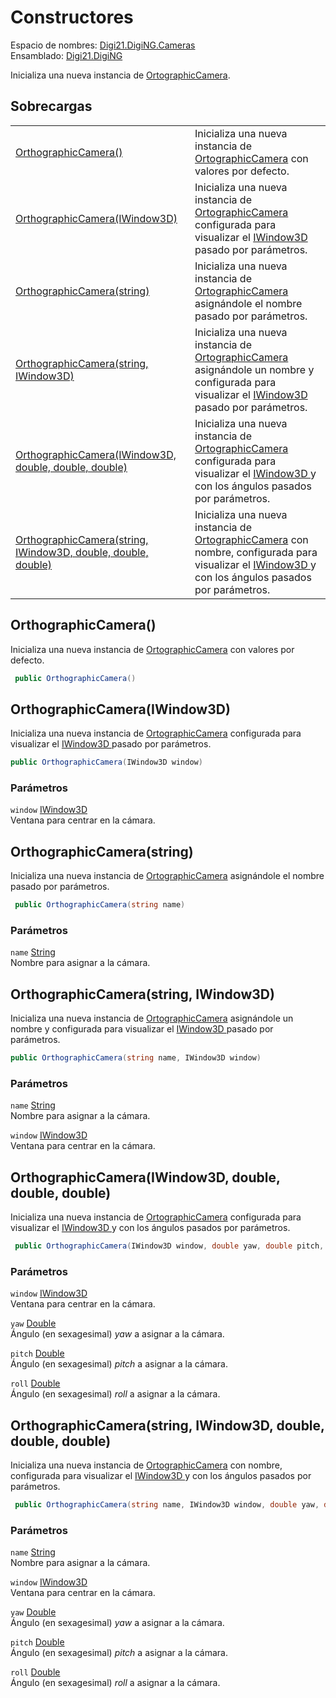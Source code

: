 # Constructores

Espacio de nombres: [Digi21.DigiNG.Cameras](../../)  
Ensamblado: [Digi21.DigiNG](../../../)

Inicializa una nueva instancia de [OrtographicCamera](./).

## Sobrecargas

|  |  |
| :--- | :--- |
| [OrthographicCamera\(\)](constructores.md#orthographiccamera) | Inicializa una nueva instancia de [OrtographicCamera](./) con valores por defecto. |
| [OrthographicCamera\(IWindow3D\)](constructores.md#orthographiccamera-iwindow-3-d) | Inicializa una nueva instancia de [OrtographicCamera](./) configurada para visualizar el [IWindow3D ](../../../digi21.math/interfaces/iwindow3d/)pasado por parámetros. |
| [OrthographicCamera\(string\)](constructores.md#orthographiccamera-iwindow-3-d) | Inicializa una nueva instancia de [OrtographicCamera](./) asignándole el nombre pasado por parámetros. |
| [OrthographicCamera\(string, IWindow3D\)](constructores.md#orthographiccamera-string-iwindow-3-d) | Inicializa una nueva instancia de [OrtographicCamera](./) asignándole un nombre y configurada para visualizar el [IWindow3D ](../../../digi21.math/interfaces/iwindow3d/)pasado por parámetros. |
| [OrthographicCamera\(IWindow3D, double, double, double\)](constructores.md#orthographiccamera-iwindow-3-d-double-double-double) | Inicializa una nueva instancia de [OrtographicCamera](./) configurada para visualizar el [IWindow3D ](../../../digi21.math/interfaces/iwindow3d/)y con los ángulos pasados por parámetros. |
| [OrthographicCamera\(string, IWindow3D, double, double, double\)](constructores.md#orthographiccamera-string-iwindow-3-d-double-double-double) | Inicializa una nueva instancia de [OrtographicCamera](./) con nombre, configurada para visualizar el [IWindow3D ](../../../digi21.math/interfaces/iwindow3d/)y con los ángulos pasados por parámetros. |

## OrthographicCamera\(\)

Inicializa una nueva instancia de [OrtographicCamera](./) con valores por defecto.

```csharp
 public OrthographicCamera()
```

## OrthographicCamera\(IWindow3D\)

Inicializa una nueva instancia de [OrtographicCamera](./) configurada para visualizar el [IWindow3D ](../../../digi21.math/interfaces/iwindow3d/)pasado por parámetros.

```csharp
public OrthographicCamera(IWindow3D window)
```

### Parámetros

`window` [IWindow3D](../../../digi21.math/interfaces/iwindow3d/)  
Ventana para centrar en la cámara.

## OrthographicCamera\(string\)

Inicializa una nueva instancia de [OrtographicCamera](./) asignándole el nombre pasado por parámetros.

```csharp
 public OrthographicCamera(string name)
```

### Parámetros

`name` [String](https://docs.microsoft.com/en-us/dotnet/api/system.string?view=net-5.0)  
Nombre para asignar a la cámara.

## OrthographicCamera\(string, IWindow3D\)

Inicializa una nueva instancia de [OrtographicCamera](./) asignándole un nombre y configurada para visualizar el [IWindow3D ](../../../digi21.math/interfaces/iwindow3d/)pasado por parámetros.

```csharp
public OrthographicCamera(string name, IWindow3D window)
```

### Parámetros

`name` [String](https://docs.microsoft.com/en-us/dotnet/api/system.string?view=net-5.0)  
Nombre para asignar a la cámara.

`window` [IWindow3D](../../../digi21.math/interfaces/iwindow3d/)  
Ventana para centrar en la cámara.

## OrthographicCamera\(IWindow3D, double, double, double\)

Inicializa una nueva instancia de [OrtographicCamera](./) configurada para visualizar el [IWindow3D ](../../../digi21.math/interfaces/iwindow3d/)y con los ángulos pasados por parámetros.

```csharp
 public OrthographicCamera(IWindow3D window, double yaw, double pitch, double roll)
```

### Parámetros

`window` [IWindow3D](../../../digi21.math/interfaces/iwindow3d/)  
Ventana para centrar en la cámara.

`yaw` [Double](https://docs.microsoft.com/en-us/dotnet/api/system.double?view=net-5.0)  
Ángulo \(en sexagesimal\) _yaw_ a asignar a la cámara.

`pitch` [Double](https://docs.microsoft.com/en-us/dotnet/api/system.double?view=net-5.0)  
Ángulo \(en sexagesimal\) _pitch_ a asignar a la cámara.

`roll` [Double](https://docs.microsoft.com/en-us/dotnet/api/system.double?view=net-5.0)  
Ángulo \(en sexagesimal\) _roll_ a asignar a la cámara.

## OrthographicCamera\(string, IWindow3D, double, double, double\)

Inicializa una nueva instancia de [OrtographicCamera](./) con nombre, configurada para visualizar el [IWindow3D ](../../../digi21.math/interfaces/iwindow3d/)y con los ángulos pasados por parámetros.

```csharp
 public OrthographicCamera(string name, IWindow3D window, double yaw, double pitch double roll)
```

### Parámetros

`name` [String](https://docs.microsoft.com/en-us/dotnet/api/system.string?view=net-5.0)  
Nombre para asignar a la cámara.

`window` [IWindow3D](../../../digi21.math/interfaces/iwindow3d/)  
Ventana para centrar en la cámara.

`yaw` [Double](https://docs.microsoft.com/en-us/dotnet/api/system.double?view=net-5.0)  
Ángulo \(en sexagesimal\) _yaw_ a asignar a la cámara.

`pitch` [Double](https://docs.microsoft.com/en-us/dotnet/api/system.double?view=net-5.0)  
Ángulo \(en sexagesimal\) _pitch_ a asignar a la cámara.

`roll` [Double](https://docs.microsoft.com/en-us/dotnet/api/system.double?view=net-5.0)  
Ángulo \(en sexagesimal\) _roll_ a asignar a la cámara.













